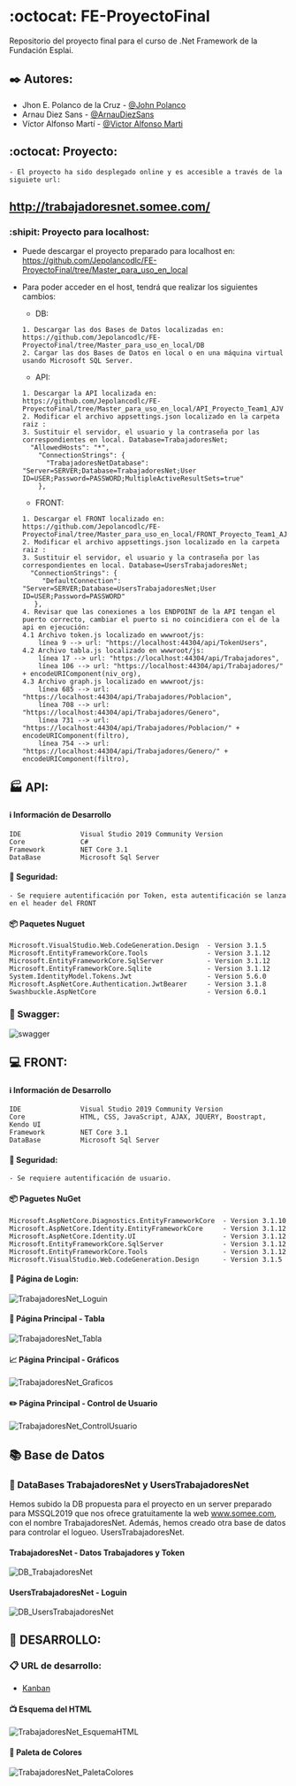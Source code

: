 # :octocat: FE-ProyectoFinal
Repositorio del proyecto final para el curso de .Net Framework de la Fundación Esplai.

## ✒️ Autores: 
  - Jhon E. Polanco de la Cruz - [@John Polanco](https://github.com/Jepolancodlc)
  - Arnau Diez Sans - [@ArnauDiezSans](https://github.com/ArnauDiezSans)
  - Víctor Alfonso Martí - [@Victor Alfonso Marti](https://github.com/VictorAlfonsoMarti)

## :octocat: Proyecto:
    - El proyecto ha sido desplegado online y es accesible a través de la siguiete url:
   ## http://trabajadoresnet.somee.com/

### :shipit: Proyecto para localhost:
- Puede descargar el proyecto preparado para localhost en: https://github.com/Jepolancodlc/FE-ProyectoFinal/tree/Master_para_uso_en_local
- Para poder acceder en el host, tendrá que realizar los siguientes cambios:
   - DB:
	```
	1. Descargar las dos Bases de Datos localizadas en: https://github.com/Jepolancodlc/FE-ProyectoFinal/tree/Master_para_uso_en_local/DB
	2. Cargar las dos Bases de Datos en local o en una máquina virtual usando Microsoft SQL Server.
	```
   - API:
	```
	1. Descargar la API localizada en: https://github.com/Jepolancodlc/FE-ProyectoFinal/tree/Master_para_uso_en_local/API_Proyecto_Team1_AJV
	2. Modificar el archivo appsettings.json localizado en la carpeta raiz :
	3. Sustituir el servidor, el usuario y la contraseña por las correspondientes en local. Database=TrabajadoresNet;
	  "AllowedHosts": "*",
	    "ConnectionStrings": {
	      "TrabajadoresNetDatabase": "Server=SERVER;Database=TrabajadoresNet;User ID=USER;Password=PASSWORD;MultipleActiveResultSets=true"
	    },
	```

   - FRONT:
	```
	1. Descargar el FRONT localizado en: https://github.com/Jepolancodlc/FE-ProyectoFinal/tree/Master_para_uso_en_local/FRONT_Proyecto_Team1_AJV
	2. Modificar el archivo appsettings.json localizado en la carpeta raiz :
	3. Sustituir el servidor, el usuario y la contraseña por las correspondientes en local. Database=UsersTrabajadoresNet;
	  "ConnectionStrings": {
	     "DefaultConnection": "Server=SERVER;Database=UsersTrabajadoresNet;User ID=USER;Password=PASSWORD"
	   },
	4. Revisar que las conexiones a los ENDPOINT de la API tengan el puerto correcto, cambiar el puerto si no coincidiera con el de la api en ejecución:
	4.1 Archivo token.js localizado en wwwroot/js:
		línea 9 --> url: "https://localhost:44304/api/TokenUsers",
	4.2 Archivo tabla.js localizado en wwwroot/js:
		línea 17 --> url: "https://localhost:44304/api/Trabajadores",
		línea 106 --> url: "https://localhost:44304/api/Trabajadores/" + encodeURIComponent(niv_org),
	4.3 Archivo graph.js localizado en wwwroot/js:
		línea 685 --> url: "https://localhost:44304/api/Trabajadores/Poblacion",
		línea 708 --> url: "https://localhost:44304/api/Trabajadores/Genero",
		línea 731 --> url: "https://localhost:44304/api/Trabajadores/Poblacion/" + encodeURIComponent(filtro),
		línea 754 --> url: "https://localhost:44304/api/Trabajadores/Genero/" + encodeURIComponent(filtro),			
	```


## 🏭 API:
#### ℹ️ Información de Desarrollo
```
IDE               Visual Studio 2019 Community Version
Core              C#
Framework         NET Core 3.1
DataBase          Microsoft Sql Server 
```
#### 🔐 Seguridad:
	- Se requiere autentificación por Token, esta autentificación se lanza en el header del FRONT
#### 📦 Paquetes Nuguet
```
Microsoft.VisualStudio.Web.CodeGeneration.Design  - Version 3.1.5
Microsoft.EntityFrameworkCore.Tools               - Version 3.1.12
Microsoft.EntityFrameworkCore.SqlServer           - Version 3.1.12
Microsoft.EntityFrameworkCore.Sqlite              - Version 3.1.12
System.IdentityModel.Tokens.Jwt                   - Version 5.6.0
Microsoft.AspNetCore.Authentication.JwtBearer     - Version 3.1.8
Swashbuckle.AspNetCore                            - Version 6.0.1
```
### 🏁 Swagger:
![swagger](https://user-images.githubusercontent.com/9554810/110242460-9776ea80-7f56-11eb-87ef-da3e9fc36989.png)

## 💻 FRONT: 
#### ℹ️ Información de Desarrollo
```
IDE               Visual Studio 2019 Community Version
Core              HTML, CSS, JavaScript, AJAX, JQUERY, Boostrapt, Kendo UI
Framework         NET Core 3.1
DataBase          Microsoft Sql Server 
```
#### 🔐 Seguridad:
	- Se requiere autentificación de usuario.
#### 📦 Paguetes NuGet
```
Microsoft.AspNetCore.Diagnostics.EntityFrameworkCore  - Version 3.1.10
Microsoft.AspNetCore.Identity.EntityFrameworkCore     - Version 3.1.12
Microsoft.AspNetCore.Identity.UI                      - Version 3.1.12
Microsoft.EntityFrameworkCore.SqlServer               - Version 3.1.12
Microsoft.EntityFrameworkCore.Tools                   - Version 3.1.12
Microsoft.VisualStudio.Web.CodeGeneration.Design      - Version 3.1.5
```
#### 🔑 Página de Login:
![TrabajadoresNet_Loguin](https://user-images.githubusercontent.com/9554810/110242623-271c9900-7f57-11eb-95a2-4090955f53c6.png)

#### 📅 Página Principal - Tabla
![TrabajadoresNet_Tabla](https://user-images.githubusercontent.com/9554810/110242648-474c5800-7f57-11eb-8e37-7477758889e5.png)

#### 📈 Página Principal - Gráficos
![TrabajadoresNet_Graficos](https://user-images.githubusercontent.com/9554810/110242669-664aea00-7f57-11eb-87e3-dc080a3c6aaa.png)

#### ✏️ Página Principal - Control de Usuario
![TrabajadoresNet_ControlUsuario](https://user-images.githubusercontent.com/9554810/110242705-8f6b7a80-7f57-11eb-9092-10c179d2b84c.png)


## 📚 Base de Datos   
  ### :newspaper: DataBases TrabajadoresNet y UsersTrabajadoresNet
  Hemos subido la DB propuesta para el proyecto en un server preparado para MSSQL2019 que nos ofrece gratuitamente la web www.somee.com, con el nombre TrabajadoresNet.
  Además, hemos creado otra base de datos para controlar el logueo. UsersTrabajadoresNet.
  
  #### TrabajadoresNet - Datos Trabajadores y Token
  ![DB_TrabajadoresNet](https://user-images.githubusercontent.com/9554810/110242526-ca20e300-7f56-11eb-9b74-b0299ba8228d.png)

  #### UsersTrabajadoresNet - Loguin
  ![DB_UsersTrabajadoresNet](https://user-images.githubusercontent.com/9554810/110242500-b70e1300-7f56-11eb-8c49-7de5be6188b7.png)

## 🔧 DESARROLLO: 
  ### 📋 URL de desarrollo:
  - [Kanban](https://trello.com/b/cyLtvxC1/trabajadoresnet)

  #### 📺 Esquema del HTML 
  ![TrabajadoresNet_EsquemaHTML](https://user-images.githubusercontent.com/9554810/110242573-fb011800-7f56-11eb-99cc-d96a3c9ee03e.png)

  #### 🌈 Paleta de Colores 
  ![TrabajadoresNet_PaletaColores](https://user-images.githubusercontent.com/9554810/110242545-dc9b1c80-7f56-11eb-8bee-3157363cc64a.png)

